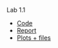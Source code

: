 Lab 1.1
  * [Code](https://github.com/NeProgramist/Embedded/tree/master/lab1-1/src/main/kotlin)   
  * [Report](https://github.com/NeProgramist/Embedded/tree/master/lab1-1/res)    
  * [Plots + files](https://github.com/NeProgramist/Embedded/blob/master/lab1-1/%D0%97%D0%B0%D1%81%D1%8C%D0%BA%D0%BE%20%D0%BB%D0%B0%D0%B1.1-1.pdf)   
